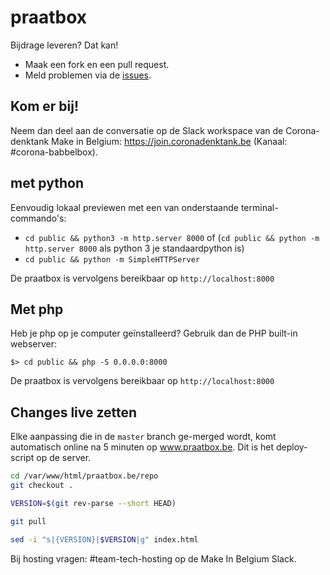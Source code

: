 # praatbox

Bijdrage leveren? Dat kan!
* Maak een fork en een pull request.
* Meld problemen via de [issues](https://github.com/MakeInBelgium/babbelbox/issues).

## Kom er bij!

Neem dan deel aan de conversatie op de Slack workspace van de Corona-denktank Make in Belgium: https://join.coronadenktank.be (Kanaal: #corona-babbelbox).

## met python

Eenvoudig lokaal previewen met een van onderstaande terminal-commando's:

* `cd public && python3 -m http.server 8000` of (`cd public && python -m http.server 8000` als python 3 je standaardpython is)
* `cd public && python -m SimpleHTTPServer`

De praatbox is vervolgens bereikbaar op `http://localhost:8000`

## Met php

Heb je php op je computer geïnstalleerd? Gebruik dan de PHP built-in webserver:

```
$> cd public && php -S 0.0.0.0:8000
```

De praatbox is vervolgens bereikbaar op `http://localhost:8000`

## Changes live zetten

Elke aanpassing die in de `master` branch ge-merged wordt, komt automatisch online na 5 minuten op www.praatbox.be. Dit is het deploy-script op de server.

```bash
cd /var/www/html/praatbox.be/repo
git checkout .

VERSION=$(git rev-parse --short HEAD)

git pull

sed -i "s|{VERSION}|$VERSION|g" index.html
```

Bij hosting vragen: #team-tech-hosting op de Make In Belgium Slack.